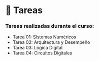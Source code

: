 # 📝 Tareas 

### Tareas realizadas durante el curso:

- Tarea 01: Sistemas Numéricos
- Tarea 02: Arquitectura y Desempeño
- Tarea 03: Lógica Digital
- Tarea 04: Circuitos Digitales
